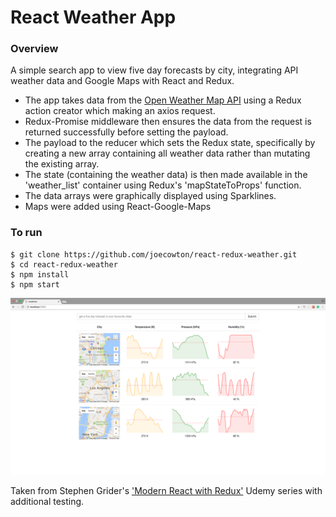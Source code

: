 # React Weather App

### Overview

A simple search app to view five day forecasts by city, integrating API weather data and Google Maps with React and Redux.

- The app takes data from the [Open Weather Map API](https://openweathermap.org/) using a Redux action creator which making an axios request.
- Redux-Promise middleware then ensures the data from the request is returned successfully before setting the payload.
- The payload to the reducer which sets the Redux state, specifically by creating a new array containing all weather data rather than mutating the existing array.
- The state (containing the weather data) is then made available in the 'weather_list' container using Redux's 'mapStateToProps' function.
- The data arrays were graphically displayed using Sparklines.
- Maps were added using React-Google-Maps

### To run
```
$ git clone https://github.com/joecowton/react-redux-weather.git
$ cd react-redux-weather
$ npm install
$ npm start

```


![App](/images/1.png)

Taken from Stephen Grider's ['Modern React with Redux'](https://www.udemy.com/react-redux/) Udemy series with additional testing.
